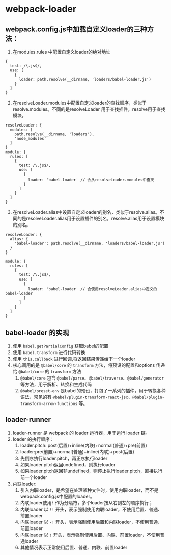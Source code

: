 # webpack-loader

## webpack.config.js中加载自定义loader的三种方法：
1. 在modules.rules 中配置自定义loader的绝对地址
```
{
  test: /\.js$/,
  use: [
    {
      loader: path.resolve(__dirname, 'loaders/babel-loader.js')
    }
  ]
}
```

2. 在resolveLoader.modules中配置自定义loader的查找顺序，类似于resolve.modules。不同的是resolveLoader 用于查找插件，resolve用于查找模块。
```
resolveLoader: {
  modules: [
    path.resolve(__dirname, 'loaders'),
    'node_modules'
  ]
}
module: {
  rules: [
    {
      test: /\.js$/,
      use: [
        {
          loader: 'babel-loader' // 会从resolveLoader.modules中查找
        }
      ]
    }
  ]
}
```

3. 在resolveLoader.alias中设置自定义loader的别名，类似于resolve.alias。不同的是resolveLoader.alias用于设置插件的别名，resolve.alias用于设置模块的别名。
```
resolveLoader: {
  alias: {
    'babel-loader': path.resolve(__dirname, 'loaders/babel-loader.js')
  }
}

module: {
  rules: [
    {
      test: /\.js$/,
      use: [
        {
          loader: 'babel-loader' // 会使用resolveLoader.alias中定义的babel-loader
        }
      ]
    }
  ]
}
```

## babel-loader 的实现
1. 使用 `babel.getPartialConfig` 获取babel的配置
2. 使用 `babel.transform` 进行代码转换
3. 使用 `this.callback` 进行回调,将返回结果传递给下一个loader
4. 核心调用的是 `@babel/core` 的 `transform` 方法，将预设的配置和options 传递给 `@babel/core` 的 `transform` 方法
   1. `@babel/core` 包含 `@babel/parse`、`@babel/traverse`、`@babel/generator` 等方法，用于解析、转换和生成代码
   2. `@babel/preset-env` 是babel的预设，打包了一系列的插件，用于转换各种语法，常见的有 `@babel/plugin-transform-react-jsx`、`@babel/plugin-transform-arrow-functions` 等。


## loader-runner
1. loader-runner 是 webpack 的 loader 运行器，用于运行 loader 链。
2. loader 的执行顺序：
   1. loader.pitch: post(后置)+inline(内联)+normal(普通)+pre(前置)
   2. loader:pre(前置)+normal(普通)+inline(内联)+post(后置)
   3. 先倒序执行loader.pitch，再正序执行loader
   4. 如果loader.pitch返回undefined，则执行loader
   5. 如果loader.pitch返回非undefined，则停止执行loader.pitch，直接执行前一个loader
3. 内联loader:
   1. 引入内联loader，是希望在处理某种文件时，使用内联loader，而不是webpack.config.js中配置的loader。
   2. 内联loader使用`!` 作为分隔符，多个loader按从右到左的顺序执行；
   3. 内联loader 以 `!!` 开头，表示强制使用内联loader，不使用后置、普通、前置loader
   4. 内联loader 以 `-!` 开头，表示强制使用后置和内联loader，不使用普通、前置loader
   5. 内联loader 以 `!` 开头，表示强制使用后置、内联、前置loader，不使用普通loader
   6. 其他情况表示正常使用后置、普通、内联、前置loader